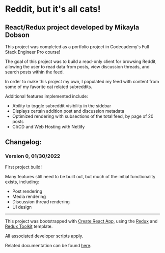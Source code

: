 # Reddit, but it's all cats!
## React/Redux project developed by Mikayla Dobson

This project was completed as a portfolio project in Codecademy's Full Stack Engineer Pro course!

The goal of this project was to build a read-only client for browsing Reddit, allowing the user to read data from posts, view discussion threads, and search posts within the feed.

In order to make this project my own, I populated my feed with content from some of my favorite cat related subreddits.

Additional features implemented include:

- Ability to toggle subreddit visibility in the sidebar
- Displays certain addition post and discussion metadata
- Optimized rendering with subsections of the total feed, by page of 20 posts
- CI/CD and Web Hosting with Netlify

## Changelog:

### Version 0, 01/30/2022

First project build!

Many features still need to be built out, but much of the initial functionality exists, including:

- Post rendering
- Media rendering
- Discussion thread rendering
- UI design

------

This project was bootstrapped with [Create React App](https://github.com/facebook/create-react-app), using the [Redux](https://redux.js.org/) and [Redux Toolkit](https://redux-toolkit.js.org/) template.

All associated developer scripts apply.

Related documentation can be found [here]((https://facebook.github.io/create-react-app/docs/getting-started)).